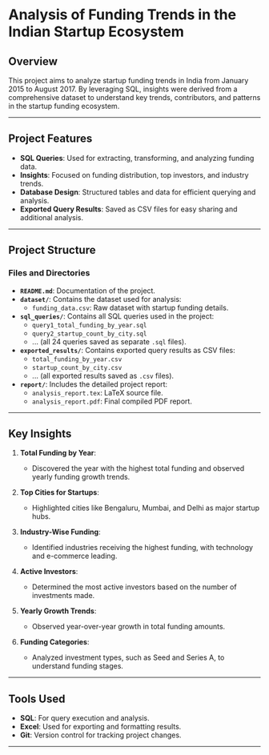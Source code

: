 # Analysis of Funding Trends in the Indian Startup Ecosystem

## Overview
This project aims to analyze startup funding trends in India from January 2015 to August 2017. By leveraging SQL, insights were derived from a comprehensive dataset to understand key trends, contributors, and patterns in the startup funding ecosystem.

---

## Project Features
- **SQL Queries**: Used for extracting, transforming, and analyzing funding data.
- **Insights**: Focused on funding distribution, top investors, and industry trends.
- **Database Design**: Structured tables and data for efficient querying and analysis.
- **Exported Query Results**: Saved as CSV files for easy sharing and additional analysis.

---

## Project Structure

### Files and Directories
- **`README.md`**: Documentation of the project.
- **`dataset/`**: Contains the dataset used for analysis:
  - `funding_data.csv`: Raw dataset with startup funding details.
- **`sql_queries/`**: Contains all SQL queries used in the project:
  - `query1_total_funding_by_year.sql`
  - `query2_startup_count_by_city.sql`
  - ... (all 24 queries saved as separate `.sql` files).
- **`exported_results/`**: Contains exported query results as CSV files:
  - `total_funding_by_year.csv`
  - `startup_count_by_city.csv`
  - ... (all exported results saved as `.csv` files).
- **`report/`**: Includes the detailed project report:
  - `analysis_report.tex`: LaTeX source file.
  - `analysis_report.pdf`: Final compiled PDF report.

---

## Key Insights

1. **Total Funding by Year**:
   - Discovered the year with the highest total funding and observed yearly funding growth trends.

2. **Top Cities for Startups**:
   - Highlighted cities like Bengaluru, Mumbai, and Delhi as major startup hubs.

3. **Industry-Wise Funding**:
   - Identified industries receiving the highest funding, with technology and e-commerce leading.

4. **Active Investors**:
   - Determined the most active investors based on the number of investments made.

5. **Yearly Growth Trends**:
   - Observed year-over-year growth in total funding amounts.

6. **Funding Categories**:
   - Analyzed investment types, such as Seed and Series A, to understand funding stages.

---

## Tools Used
- **SQL**: For query execution and analysis.
- **Excel**: Used for exporting and formatting results.
- **Git**: Version control for tracking project changes.

---




